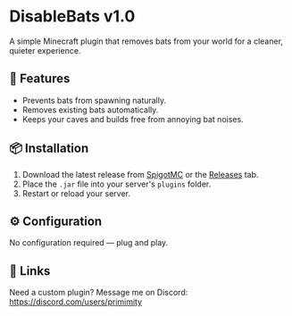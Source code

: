 # DisableBats v1.0

A simple Minecraft plugin that removes bats from your world for a cleaner, quieter experience.

## 📌 Features
- Prevents bats from spawning naturally.
- Removes existing bats automatically.
- Keeps your caves and builds free from annoying bat noises.

## 📦 Installation
1. Download the latest release from [SpigotMC](#) or the [Releases](../../releases) tab.
2. Place the `.jar` file into your server's `plugins` folder.
3. Restart or reload your server.

## ⚙️ Configuration
No configuration required — plug and play.

## 🔗 Links
Need a custom plugin? Message me on Discord:
https://discord.com/users/primimity
